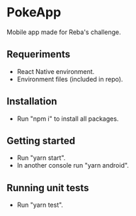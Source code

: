 # PokeApp

Mobile app made for Reba's challenge.

## Requeriments

- React Native environment.
- Environment files (included in repo).

## Installation

- Run "npm i" to install all packages.

## Getting started

- Run "yarn start".
- In another console run "yarn android".

## Running unit tests

- Run "yarn test".
